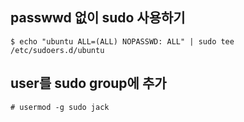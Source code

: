 ## passwwd 없이 sudo 사용하기
```
$ echo "ubuntu ALL=(ALL) NOPASSWD: ALL" | sudo tee /etc/sudoers.d/ubuntu
```

## user를 sudo group에 추가
```
# usermod -g sudo jack
```

